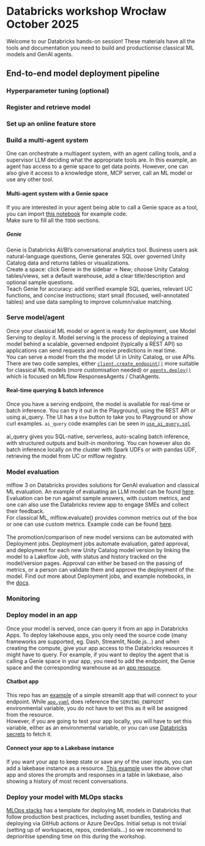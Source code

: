 # Databricks workshop Wrocław October 2025

Welcome to our Databricks hands-on session! These materials have all the tools and documentation you need to build and productionise classical ML models and GenAI agents. 

## End-to-end model deployment pipeline
### Hyperparameter tuning (optional)
### Register and retrieve model 
### Set up an online feature store
### Build a multi-agent system
One can orchestrate a multiagent system, with an agent calling tools, and a supervisor LLM deciding what the appropriate tools are. In this example, an agent has access to a genie space to get data points. However, one can also give it access to a knowledge store, MCP server, call an ML model or use any other tool.
#### Multi-agent system with a Genie space
If you are interested in your agent being able to call a Genie space as a tool, you can import [this notebook](https://docs.databricks.com/aws/en/notebooks/source/generative-ai/langgraph-multiagent-genie.html) for example code. \
Make sure to fill all the `TODO` sections.
##### Genie
Genie is Databricks AI/BI’s conversational analytics tool. Business users ask natural-language questions, Genie generates SQL over governed Unity Catalog data and returns tables or visualizations.\
Create a space: click Genie in the sidebar → New; choose Unity Catalog tables/views, set a default warehouse, add a clear title/description and optional sample questions.\
Teach Genie for accuracy: add verified example SQL queries, relevant UC functions, and concise instructions; start small (focused, well-annotated tables) and use data sampling to improve column/value matching. 
### Serve model/agent
Once your classical ML model or agent is ready for deployment, use Model Serving to deploy it. Model serving is the process of deploying a trained model behind a scalable, governed endpoint (typically a REST API) so applications can send requests and receive predictions in real time. \
You can serve a model from the the model UI in Unity Catalog, or use APIs. There are two code samples, either [`client.create_endpoint()`](https://github.com/zuzanakovacsova/ryanair_databricks_workshop/blob/main/set_up_endpoint.py) more suitable for classical ML models (more customisation needed) or [`agents.deploy()`](https://github.com/zuzanakovacsova/ryanair_databricks_workshop/blob/main/set_up_agent_endpoint.py) which is focused on MLflow ResponsesAgents / ChatAgents.
#### Real-time querying & batch inference
Once you have a serving endpoint, the model is available for real-time or batch inference. You can try it out in the Playground, using the REST API or using ai_query. The UI has a `Use` button to take you to Playground or show curl examples. `ai_query` code examples can be seen in [`use_ai_query.sql`](https://github.com/zuzanakovacsova/ryanair_databricks_workshop/blob/main/use_ai_query.sql) \
\
ai_query gives you SQL-native, serverless, auto-scaling batch inference, with structured outputs and built-in monitoring. You can however also do batch inference locally on the cluster with Spark UDFs or with pandas UDF, retrieving the model from UC or mlflow registry.
### Model evaluation 
mlflow 3 on Databricks provides solutions for GenAI evaluation and classical ML evaluation. An example of evaluating an LLM model can be found [here](https://github.com/zuzanakovacsova/ryanair_databricks_workshop/blob/main/agent_evaluation.py). Evaluation can be run against sample answers, with custom metrics, and one can also use the Databricks review app to engage SMEs and collect their feedback. \
For classical ML, mlflow.evaluate() provides common metrics out of the box or one can use custom metrics. Example code can be found [here](https://github.com/zuzanakovacsova/ryanair_databricks_workshop/blob/main/classic_ml_evaluation.py). \
\
The promotion/comparison of new model versions can be automated with Deployment jobs. Deployment jobs automate evaluation, gated approval, and deployment for each new Unity Catalog model version by linking the model to a Lakeflow Job, with status and history tracked on the model/version pages. Approval can either be based on the passing of metrics, or a person can validate them and approve the deployment of the model. Find out more about Deployment jobs, and example notebooks, in the [docs](https://docs.databricks.com/aws/en/mlflow/deployment-job).
### Monitoring
### Deploy model in an app
Once your model is served, once can query it from an app in Databricks Apps. To deploy lakehouse apps, you only need the source code (many frameworks are supported, eg. Dash, Streamlit, Node.js...) and when creating the compute,  give your app access to the Databricks resources it might have to query. For example, if you want to deploy the agent that is calling a Genie space in your app, you need to add the endpoint, the Genie space and the corresponding warehouse as an [app resource](https://docs.databricks.com/aws/en/dev-tools/databricks-apps/resources). 
#### Chatbot app
This repo has an [example](https://github.com/zuzanakovacsova/ryanair_databricks_workshop/tree/main/streamlit-chatbot-app) of a simple streamlit app that will connect to your endpoint. While [`app.yaml`](https://github.com/zuzanakovacsova/ryanair_databricks_workshop/blob/main/streamlit-chatbot-app/app.yaml) does reference the `SERVING_ENDPOINT` environmental variable, you do not have to set this as it will be assigned from the resource.\
However, if you are going to test your app locally, you will have to set this variable, either as an environmental variable, or you can use [Databricks secrets](https://docs.databricks.com/aws/en/security/secrets/) to fetch it.
#### Connect your app to a Lakebase instance
If you want your app to keep state or save any of the user inputs, you can add a lakebase instance as a resource. [This example](https://github.com/zuzanakovacsova/ryanair_databricks_workshop/tree/main/streamlit-chatbot-app-with-postgres) uses the above chat app and stores the prompts and responses in a table in lakebase, also showing a history of most recent conversations.
### Deploy your model with MLOps stacks
[MLOps stacks](https://github.com/databricks/mlops-stacks) has a template for deploying ML models in Databricks that follow production best practices, including asset bundles, testing and deploying via GitHub actions or Azure DevOps. 
Initial setup is not trivial (setting up of workspaces, repos, credentials...) so we recommend to deprioritise spending time on this during the workshop.


